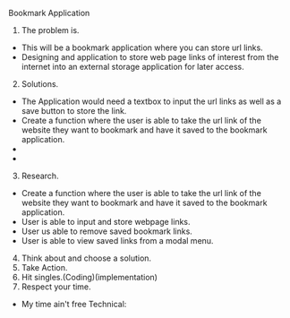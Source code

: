 Bookmark Application
1) The problem is.
- This will be a bookmark application where you can store url links.
- Designing and application to store web page links of interest from the internet into an external storage application for later access.
2) Solutions.
- The Application would need a textbox to input the url links as well as a save button to store the link.
- Create a function where the user is able to take the url link of the website they want to bookmark and have it saved to the bookmark application.
-
-
3) Research.
- Create a function where the user is able to take the url link of the website they want to bookmark and have it saved to the bookmark application.
- User is able to input and store webpage links.
- User us able to remove saved bookmark links.
- User is able to view saved links from a modal menu.
4) Think about and choose a solution.
5) Take Action.
6) Hit singles.(Coding)(implementation)
7) Respect your time.
- My time ain't free
Technical:











